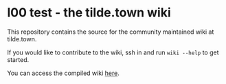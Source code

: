 # l00 test - the tilde.town wiki

This repository contains the source for the community maintained wiki at
tilde.town.

If you would like to contribute to the wiki, ssh in and run `wiki --help` to
get started.

You can access the compiled wiki [here](https://tilde.town/wiki).
